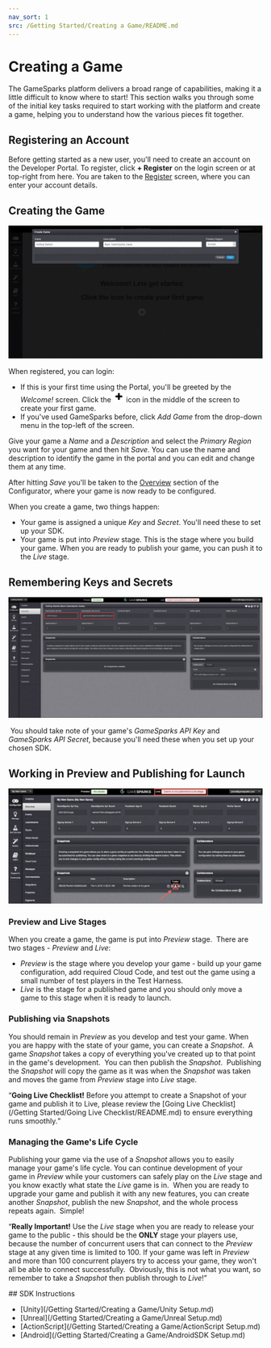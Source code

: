 ```yaml
---
nav_sort: 1
src: /Getting Started/Creating a Game/README.md
---
```


# Creating a Game

The GameSparks platform delivers a broad range of capabilities, making it a little difficult to know where to start! This section walks you through some of the initial key tasks required to start working with the platform and create a game, helping you to understand how the various pieces fit together.

## Registering an Account

Before getting started as a new user, you'll need to create an account on the Developer Portal. To register, click **+ Register** on the login screen or at top-right from here. You are taken to the [Register](https://portal.gamesparks.net/register.htm) screen, where you can enter your account details.

## Creating the Game
![l](img/CreatingGame/4.png)

 When registered, you can login:
 * If this is your first time using the Portal, you'll be greeted by the *Welcome!* screen. Click the ![](/img/fa/plus.png) icon in the middle of the screen to create your first game.
 * If you've used GameSparks before, click *Add Game* from the drop-down menu in the top-left of the screen.

Give your game a *Name* and a *Description* and select the *Primary Region* you want for your game and then hit *Save*. You can use the name and description to identify the game in the portal and you can edit and change them at any time.

After hitting *Save* you'll be taken to the [Overview](/Documentation/Configurator/Overview.md) section of the Configurator, where your game is now ready to be configured.

When you create a game, two things happen:
* Your game is assigned a unique *Key* and *Secret*. You'll need these to set up your SDK.
* Your game is put into *Preview* stage. This is the stage where you build your game. When you are ready to publish your game, you can push it to the *Live* stage.

## Remembering Keys and Secrets

![l](img/CreatingGame/5.png)

 You should take note of your game's *GameSparks API Key* and *GameSparks API Secret*, because you'll need these when you set up your chosen SDK.

## Working in Preview and Publishing for Launch

![l](img/CreatingGame/3.png)

### Preview and Live Stages

When you create a game, the game is put into *Preview* stage.  There are two stages - *Preview* and *Live*:
* *Preview* is the stage where you develop your game - build up your game configuration, add required Cloud Code, and test out the game using a small number of test players in the Test Harness.
* *Live* is the stage for a published game and you should only move a game to this stage when it is ready to launch.

### Publishing via Snapshots

You should remain in *Preview* as you develop and test your game. When you are happy with the state of your game, you can create a *Snapshot*.  A game *Snapshot* takes a copy of everything you've created up to that point in the game's development.  You can then publish the *Snapshot*.  Publishing the *Snapshot* will copy the game as it was when the *Snapshot* was taken and moves the game from *Preview* stage into *Live* stage.

<q>**Going Live Checklist!** Before you attempt to create a Snapshot of your game and publish it to Live, please review the [Going Live Checklist](/Getting Started/Going Live Checklist/README.md) to ensure everything runs smoothly.</q>

### Managing the Game's Life Cycle

Publishing your game via the use of a *Snapshot* allows you to easily manage your game's life cycle. You can continue development of your game in *Preview* while your customers can safely play on the *Live* stage and you know exactly what state the *Live* game is in.  When you are ready to upgrade your game and publish it with any new features, you can create another *Snapshot*, publish the new *Snapshot*, and the whole process repeats again.  Simple!

<q>**Really Important!** Use the *Live* stage when you are ready to release your game to the public - this should be the **ONLY** stage your players use, because the number of concurrent users that can connect to the *Preview* stage at any given time is limited to 100. If your game was left in *Preview* and more than 100 concurrent players try to access your game, they won't all be able to connect successfully.  Obviously, this is not what you want, so remember to take a *Snapshot* then publish through to *Live*!</q>

## SDK Instructions

* [Unity](/Getting Started/Creating a Game/Unity Setup.md)
* [Unreal](/Getting Started/Creating a Game/Unreal Setup.md)
* [ActionScript](/Getting Started/Creating a Game/ActionScript Setup.md)
* [Android](/Getting Started/Creating a Game/AndroidSDK Setup.md)

